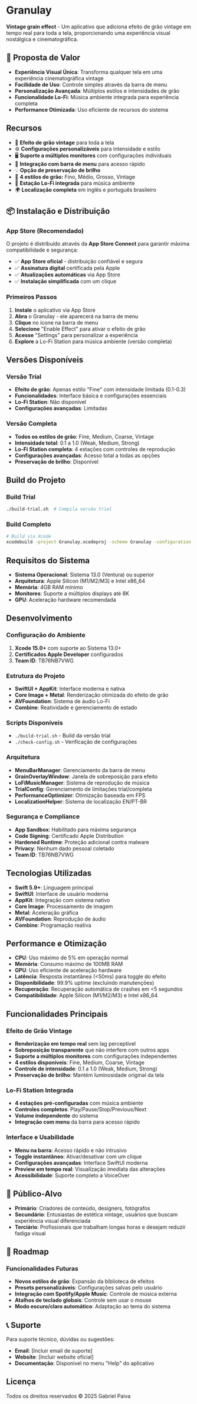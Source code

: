 # Granulay

**Vintage grain effect** - Um aplicativo que adiciona efeito de grão vintage em tempo real para toda a tela, proporcionando uma experiência visual nostálgica e cinematográfica.

## 🎯 Proposta de Valor

- **Experiência Visual Única**: Transforma qualquer tela em uma experiência cinematográfica vintage
- **Facilidade de Uso**: Controle simples através da barra de menu
- **Personalização Avançada**: Múltiplos estilos e intensidades de grão
- **Funcionalidade Lo-Fi**: Música ambiente integrada para experiência completa
- **Performance Otimizada**: Uso eficiente de recursos do sistema

## Recursos

- 🎨 **Efeito de grão vintage** para toda a tela
- ⚙️ **Configurações personalizáveis** para intensidade e estilo  
- 🖥️ **Suporte a múltiplos monitores** com configurações individuais
- 🔧 **Integração com barra de menu** para acesso rápido
- 💡 **Opção de preservação de brilho**
- 🎯 **4 estilos de grão:** Fino, Médio, Grosso, Vintage
- 🎵 **Estação Lo-Fi integrada** para música ambiente
- 🌍 **Localização completa** em inglês e português brasileiro

## 📦 Instalação e Distribuição

### App Store (Recomendado)
O projeto é distribuído através da **App Store Connect** para garantir máxima compatibilidade e segurança:

- ✅ **App Store oficial** - distribuição confiável e segura
- ✅ **Assinatura digital** certificada pela Apple
- ✅ **Atualizações automáticas** via App Store
- ✅ **Instalação simplificada** com um clique

### Primeiros Passos
1. **Instale** o aplicativo via App Store
2. **Abra** o Granulay - ele aparecerá na barra de menu
3. **Clique** no ícone na barra de menu
4. **Selecione** "Enable Effect" para ativar o efeito de grão
5. **Acesse** "Settings" para personalizar a experiência
6. **Explore** a Lo-Fi Station para música ambiente (versão completa)

## Versões Disponíveis

### Versão Trial
- **Efeito de grão**: Apenas estilo "Fine" com intensidade limitada (0.1-0.3)
- **Funcionalidades**: Interface básica e configurações essenciais
- **Lo-Fi Station**: Não disponível
- **Configurações avançadas**: Limitadas

### Versão Completa
- **Todos os estilos de grão**: Fine, Medium, Coarse, Vintage
- **Intensidade total**: 0.1 a 1.0 (Weak, Medium, Strong)
- **Lo-Fi Station completa**: 4 estações com controles de reprodução
- **Configurações avançadas**: Acesso total a todas as opções
- **Preservação de brilho**: Disponível

## Build do Projeto

### Build Trial
```bash
./build-trial.sh  # Compila versão trial
```

### Build Completo
```bash
# Build via Xcode
xcodebuild -project Granulay.xcodeproj -scheme Granulay -configuration Release
```

## Requisitos do Sistema

- **Sistema Operacional**: Sistema 13.0 (Ventura) ou superior
- **Arquitetura**: Apple Silicon (M1/M2/M3) e Intel x86_64
- **Memória**: 4GB RAM mínimo
- **Monitores**: Suporte a múltiplos displays até 8K
- **GPU**: Aceleração hardware recomendada

## Desenvolvimento

### Configuração do Ambiente
1. **Xcode 15.0+** com suporte ao Sistema 13.0+
2. **Certificados Apple Developer** configurados
3. **Team ID**: TB76NB7VWG

### Estrutura do Projeto
- **SwiftUI + AppKit**: Interface moderna e nativa
- **Core Image + Metal**: Renderização otimizada do efeito de grão
- **AVFoundation**: Sistema de áudio Lo-Fi
- **Combine**: Reatividade e gerenciamento de estado

### Scripts Disponíveis
- `./build-trial.sh` - Build da versão trial
- `./check-config.sh` - Verificação de configurações

### Arquitetura
- **MenuBarManager**: Gerenciamento da barra de menu
- **GrainOverlayWindow**: Janela de sobreposição para efeito
- **LoFiMusicManager**: Sistema de reprodução de música
- **TrialConfig**: Gerenciamento de limitações trial/completa
- **PerformanceOptimizer**: Otimização baseada em FPS
- **LocalizationHelper**: Sistema de localização EN/PT-BR

### Segurança e Compliance
- **App Sandbox**: Habilitado para máxima segurança
- **Code Signing**: Certificado Apple Distribution
- **Hardened Runtime**: Proteção adicional contra malware
- **Privacy**: Nenhum dado pessoal coletado
- **Team ID**: TB76NB7VWG

## Tecnologias Utilizadas

- **Swift 5.9+**: Linguagem principal
- **SwiftUI**: Interface de usuário moderna
- **AppKit**: Integração com sistema nativo
- **Core Image**: Processamento de imagem
- **Metal**: Aceleração gráfica
- **AVFoundation**: Reprodução de áudio
- **Combine**: Programação reativa

## Performance e Otimização

- **CPU**: Uso máximo de 5% em operação normal
- **Memória**: Consumo máximo de 100MB RAM
- **GPU**: Uso eficiente de aceleração hardware
- **Latência**: Resposta instantânea (<50ms) para toggle do efeito
- **Disponibilidade**: 99.9% uptime (excluindo manutenções)
- **Recuperação**: Recuperação automática de crashes em <5 segundos
- **Compatibilidade**: Apple Silicon (M1/M2/M3) e Intel x86_64

## Funcionalidades Principais

### Efeito de Grão Vintage
- **Renderização em tempo real** sem lag perceptível
- **Sobreposição transparente** que não interfere com outros apps
- **Suporte a múltiplos monitores** com configurações independentes
- **4 estilos disponíveis**: Fine, Medium, Coarse, Vintage
- **Controle de intensidade**: 0.1 a 1.0 (Weak, Medium, Strong)
- **Preservação de brilho**: Mantém luminosidade original da tela

### Lo-Fi Station Integrada
- **4 estações pré-configuradas** com música ambiente
- **Controles completos**: Play/Pause/Stop/Previous/Next
- **Volume independente** do sistema
- **Integração com menu** da barra para acesso rápido

### Interface e Usabilidade
- **Menu na barra**: Acesso rápido e não intrusivo
- **Toggle instantâneo**: Ativar/desativar com um clique
- **Configurações avançadas**: Interface SwiftUI moderna
- **Preview em tempo real**: Visualização imediata das alterações
- **Acessibilidade**: Suporte completo a VoiceOver

## 🎨 Público-Alvo

- **Primário**: Criadores de conteúdo, designers, fotógrafos
- **Secundário**: Entusiastas de estética vintage, usuários que buscam experiência visual diferenciada
- **Terciário**: Profissionais que trabalham longas horas e desejam reduzir fadiga visual

## 🚀 Roadmap

### Funcionalidades Futuras
- **Novos estilos de grão**: Expansão da biblioteca de efeitos
- **Presets personalizáveis**: Configurações salvas pelo usuário
- **Integração com Spotify/Apple Music**: Controle de música externa
- **Atalhos de teclado globais**: Controle sem usar o mouse
- **Modo escuro/claro automático**: Adaptação ao tema do sistema

## 📞 Suporte

Para suporte técnico, dúvidas ou sugestões:
- **Email**: [Incluir email de suporte]
- **Website**: [Incluir website oficial]
- **Documentação**: Disponível no menu "Help" do aplicativo

## Licença

Todos os direitos reservados © 2025 Gabriel Paiva
